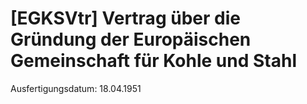 # [EGKSVtr] Vertrag über die Gründung der Europäischen Gemeinschaft für Kohle und Stahl

Ausfertigungsdatum: 18.04.1951

 